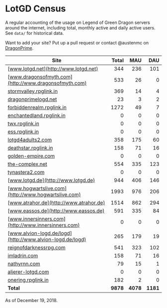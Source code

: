 # LotGD Census
A regular accounting of the usage on Legend of Green Dragon servers around the internet, including total, monthly active and daily active users. See `data/` for historical data.

Want to add your site? Put up a pull request or contact @austenmc on [DragonPrime](http://dragonprime.net).


Site | Total | MAU | DAU
--- | ---:| ---:| ---:
[www.lotgd.net](http://www.lotgd.net)|344|236|101
[www.dragonsofmyth.com](http://www.dragonsofmyth.com)|533|26|0
[stormvalley.rpglink.in](http://stormvalley.rpglink.in)|369|14|4
[dragonprimelogd.net](http://dragonprimelogd.net)|23|3|2
[forbiddenrealm.rpglink.in](http://forbiddenrealm.rpglink.in)|1272|49|7
[enchantedland.rpglink.in](http://enchantedland.rpglink.in)|0|0|0
[twx.rpglink.in](http://twx.rpglink.in)|0|0|0
[ess.rpglink.in](http://ess.rpglink.in)|0|0|0
[lotgd4adults2.com](http://lotgd4adults2.com)|358|175|60
[deathstar.rpglink.in](http://deathstar.rpglink.in)|158|71|16
[golden-empire.com](http://golden-empire.com)|0|0|0
[the-complex.net](http://the-complex.net)|554|335|123
[tynastera2.com](http://tynastera2.com)|0|0|0
[www.lotgd.de](http://www.lotgd.de)|944|406|146
[www.hogwartslive.com](http://www.hogwartslive.com)|1993|976|206
[www.atrahor.de](http://www.atrahor.de)|1514|862|294
[www.eassos.de](http://www.eassos.de)|591|335|84
[www.innersinners.com](http://www.innersinners.com)|0|0|0
[www.alvion-logd.de/logd](http://www.alvion-logd.de/logd)|265|179|19
[reignofdarknessrpg.com](http://reignofdarknessrpg.com)|541|323|102
[imladrin.com](http://imladrin.com)|158|71|16
[nathyrnn.com](http://nathyrnn.com)|79|15|1
[aljerer-lotgd.com](http://aljerer-lotgd.com)|0|0|0
[onering.rpglink.in](http://onering.rpglink.in)|182|2|0
**Total**|**9878**|**4078**|**1181**

As of December 19, 2018.
